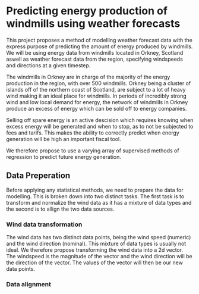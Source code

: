# Predicting energy production of windmills using weather forecasts

This project proposes a method of modelling weather forecast data with the express purpose of predicting the amount of energy produced by windmills. We will be using energy data from windmills located in Orkney, Scotland aswell as weather forecast data from the region, specifying windspeeds and directions at a given timestep. 

The windmills in Orkney are in charge of the majority of the energy production in the region, with over 500 windmills. Orkney being a cluster of islands off of the northern coast of Scotland, are subject to a lot of heavy wind making it an ideal place for windmills. In periods of incredibly strong wind and low local demand for energy, the network of windmills in Orkney produce an excess of energy which can be sold off to energy companies. 

Selling off spare energy is an active descision which requires knowing when excess energy will be generated and when to stop, as to not be subjected to fees and tarifs. This makes the ability to correctly predict when energy generation will be high an important fiscal tool. 

We therefore propose to use a varying array of supervised methods of regression to predict future energy generation. 

## Data Preperation

Before applying any statistical methods, we need to prepare the data for modelling. This is broken down into two distinct tasks. The first task is to transform and normalize the wind data as it has a mixture of data types and the second is to allign the two data sources. 

### Wind data transformation

The wind data has two distinct data points, being the wind speed (numeric) and the wind direction (nominal). This mixture of data types is usually not ideal. We therefore propose transforming the wind data into a 2d vector. The windspeed is the magnitude of the vector and the wind direction will be the direction of the vector. The values of the vector will then be our new data points. 

### Data alignment


